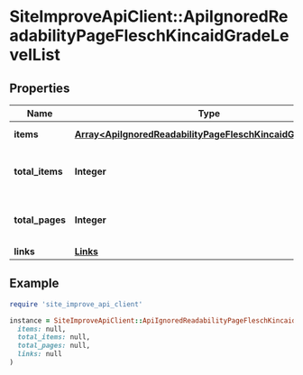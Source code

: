 # SiteImproveApiClient::ApiIgnoredReadabilityPageFleschKincaidGradeLevelList

## Properties

| Name | Type | Description | Notes |
| ---- | ---- | ----------- | ----- |
| **items** | [**Array&lt;ApiIgnoredReadabilityPageFleschKincaidGradeLevel&gt;**](ApiIgnoredReadabilityPageFleschKincaidGradeLevel.md) | Set of items. |  |
| **total_items** | **Integer** | Total number of items in result set. |  |
| **total_pages** | **Integer** | Total number of pages in result set. |  |
| **links** | [**Links**](Links.md) |  | [optional] |

## Example

```ruby
require 'site_improve_api_client'

instance = SiteImproveApiClient::ApiIgnoredReadabilityPageFleschKincaidGradeLevelList.new(
  items: null,
  total_items: null,
  total_pages: null,
  links: null
)
```

